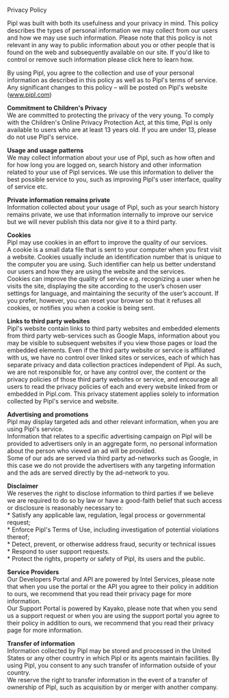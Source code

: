 Privacy Policy

Pipl was built with both its usefulness and your privacy in mind. This policy describes the types of personal information we may collect from our users and how we may use such information. Please note that this policy is not relevant in any way to public information about you or other people that is found on the web and subsequently available on our site. If you'd like to control or remove such information please click here to learn how.

By using Pipl, you agree to the collection and use of your personal information as described in this policy as well as to Pipl's terms of service. Any significant changes to this policy – will be posted on Pipl's website (www.pipl.com)

**Commitment to Children's Privacy**  
We are committed to protecting the privacy of the very young. To comply with the Children's Online Privacy Protection Act, at this time, Pipl is only available to users who are at least 13 years old. If you are under 13, please do not use Pipl's service.

**Usage and usage patterns**  
We may collect information about your use of Pipl, such as how often and for how long you are logged on, search history and other information related to your use of Pipl services. We use this information to deliver the best possible service to you, such as improving Pipl's user interface, quality of service etc.  

**Private information remains private**  
Information collected about your usage of Pipl, such as your search history remains private, we use that information internally to improve our service but we will never publish this data nor give it to a third party.  

**Cookies**  
Pipl may use cookies in an effort to improve the quality of our services.  
A cookie is a small data file that is sent to your computer when you first visit a website. Cookies usually include an identification number that is unique to the computer you are using. Such identifier can help us better understand our users and how they are using the website and the services.  
Cookies can improve the quality of service e.g. recognizing a user when he visits the site, displaying the site according to the user’s chosen user settings for language, and maintaining the security of the user’s account. If you prefer, however, you can reset your browser so that it refuses all cookies, or notifies you when a cookie is being sent.

**Links to third party websites**  
Pipl's website contain links to third party websites and embedded elements from third party web-services such as Google Maps, information about you may be visible to subsequent websites if you view those pages or load the embedded elements. Even if the third party website or service is affiliated with us, we have no control over linked sites or services, each of which has separate privacy and data collection practices independent of Pipl. As such, we are not responsible for, or have any control over, the content or the privacy policies of those third party websites or service, and encourage all users to read the privacy policies of each and every website linked from or embedded in Pipl.com. This privacy statement applies solely to information collected by Pipl's service and website.

**Advertising and promotions**  
Pipl may display targeted ads and other relevant information, when you are using Pipl's service.  
Information that relates to a specific advertising campaign on Pipl will be provided to advertisers only in an aggregate form, no personal information about the person who viewed an ad will be provided.  
Some of our ads are served via third party ad-networks such as Google, in this case we do not provide the advertisers with any targeting information and the ads are served directly by the ad-network to you.

**Disclaimer**  
We reserves the right to disclose information to third parties if we believe we are required to do so by law or have a good-faith belief that such access or disclosure is reasonably necessary to:  
\* Satisfy any applicable law, regulation, legal process or governmental request;  
\* Enforce Pipl's Terms of Use, including investigation of potential violations thereof;  
\* Detect, prevent, or otherwise address fraud, security or technical issues  
\* Respond to user support requests.  
\* Protect the rights, property or safety of Pipl, its users and the public.

**Service Providers**  
Our Developers Portal and API are powered by Intel Services, please note that when you use the portal or the API you agree to their policy in addition to ours, we recommend that you read their privacy page for more information.  
Our Support Portal is powered by Kayako, please note that when you send us a support request or when you are using the support portal you agree to their policy in addition to ours, we recommend that you read their privacy page for more information.

**Transfer of information**  
Information collected by Pipl may be stored and processed in the United States or any other country in which Pipl or its agents maintain facilities. By using Pipl, you consent to any such transfer of information outside of your country.  
We reserve the right to transfer information in the event of a transfer of ownership of Pipl, such as acquisition by or merger with another company.